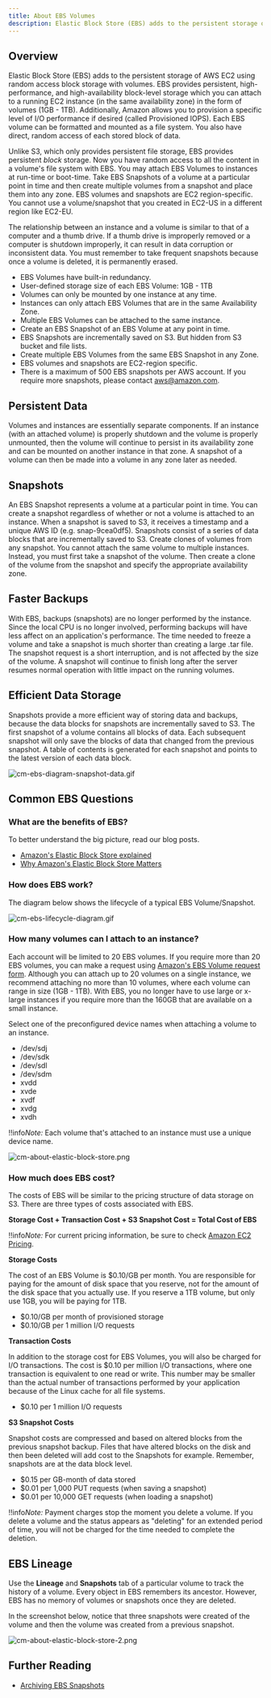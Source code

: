 ```yaml
---
title: About EBS Volumes
description: Elastic Block Store (EBS) adds to the persistent storage of AWS EC2 using random access block storage with volumes.
---
```


## Overview

Elastic Block Store (EBS) adds to the persistent storage of AWS EC2 using random access block storage with volumes. EBS provides persistent, high-performance, and high-availability block-level storage which you can attach to a running EC2 instance (in the same availability zone) in the form of volumes (1GB - 1TB). Additionally, Amazon allows you to provision a specific level of I/O performance if desired (called Provisioned IOPS). Each EBS volume can be formatted and mounted as a file system. You also have direct, random access of each stored block of data.

Unlike S3, which only provides persistent file storage, EBS provides persistent *block* storage. Now you have random access to all the content in a volume's file system with EBS. You may attach EBS Volumes to instances at run-time or boot-time. Take EBS Snapshots of a volume at a particular point in time and then create multiple volumes from a snapshot and place them into any zone. EBS volumes and snapshots are EC2 region-specific. You cannot use a volume/snapshot that you created in EC2-US in a different region like EC2-EU.

The relationship between an instance and a volume is similar to that of a computer and a thumb drive. If a thumb drive is improperly removed or a computer is shutdown improperly, it can result in data corruption or inconsistent data. You must remember to take frequent snapshots because once a volume is deleted, it is permanently erased.  

* EBS Volumes have built-in redundancy.
* User-defined storage size of each EBS Volume: 1GB - 1TB
* Volumes can only be mounted by one instance at any time.
* Instances can only attach EBS Volumes that are in the same Availability Zone.
* Multiple EBS Volumes can be attached to the same instance.
* Create an EBS Snapshot of an EBS Volume at any point in time.
* EBS Snapshots are incrementally saved on S3.  But hidden from S3 bucket and file lists.
* Create multiple EBS Volumes from the same EBS Snapshot in any Zone.
* EBS volumes and snapshots are EC2-region specific.
* There is a maximum of 500 EBS snapshots per AWS account. If you require more snapshots, please contact [aws@amazon.com](mailto:aws@amazon.com).  

## Persistent Data

Volumes and instances are essentially separate components. If an instance (with an attached volume) is properly shutdown and the volume is properly unmounted, then the volume will continue to persist in its availability zone and can be mounted on another instance in that zone. A snapshot of a volume can then be made into a volume in any zone later as needed.  

## Snapshots

An EBS Snapshot represents a volume at a particular point in time. You can create a snapshot regardless of whether or not a volume is attached to an instance.  When a snapshot is saved to S3, it receives a timestamp and a unique AWS ID (e.g. snap-9cea0df5). Snapshots consist of a series of data blocks that are incrementally saved to S3. Create clones of volumes from any snapshot. You cannot attach the same volume to multiple instances. Instead, you must first take a snapshot of the volume. Then create a clone of the volume from the snapshot and specify the appropriate availability zone.  

## Faster Backups

With EBS, backups (snapshots) are no longer performed by the instance. Since the local CPU is no longer involved, performing backups will have less affect on an application's performance. The time needed to freeze a volume and take a snapshot is much shorter than creating a large .tar file. The snapshot request is a short interruption, and is not affected by the size of the volume. A snapshot will continue to finish long after the server resumes normal operation with little impact on the running volumes.  

## Efficient Data Storage

Snapshots provide a more efficient way of storing data and backups, because the data blocks for snapshots are incrementally saved to S3. The first snapshot of a volume contains all blocks of data. Each subsequent snapshot will only save the blocks of data that changed from the previous snapshot. A table of contents is generated for each snapshot and points to the latest version of each data block.   

![cm-ebs-diagram-snapshot-data.gif](/img/cm-ebs-diagram-snapshot-data.gif)

## Common EBS Questions

### What are the benefits of EBS?

To better understand the big picture, read our blog posts.

* [Amazon's Elastic Block Store explained](http://blog.rightscale.com/2008/08/20/amazon-ebs-explained/)
* [Why Amazon's Elastic Block Store Matters](http://blog.rightscale.com/2008/08/20/why-amazon-ebs-matters/)

### How does EBS work?

The diagram below shows the lifecycle of a typical EBS Volume/Snapshot.

![cm-ebs-lifecycle-diagram.gif](/img/cm-ebs-lifecycle-diagram.gif)

### How many volumes can I attach to an instance?

Each account will be limited to 20 EBS volumes. If you require more than 20 EBS volumes, you can make a request using [Amazon's EBS Volume request form](http://aws.amazon.com/contact-us/ebs_volume_limit_request/). Although you can attach up to 20 volumes on a single instance, we recommend attaching no more than 10 volumes, where each volume can range in size (1GB - 1TB). With EBS, you no longer have to use large or x-large instances if you require more than the 160GB that are available on a small instance.

Select one of the preconfigured device names when attaching a volume to an instance.   

* /dev/sdj
* /dev/sdk
* /dev/sdl
* /dev/sdm
* xvdd
* xvde
* xvdf
* xvdg
* xvdh

!!info*Note:* Each volume that's attached to an instance must use a unique device name.  

![cm-about-elastic-block-store.png](/img/cm-about-elastic-block-store.png)

### How much does EBS cost?

The costs of EBS will be similar to the pricing structure of data storage on S3. There are three types of costs associated with EBS.

**Storage Cost + Transaction Cost + S3 Snapshot Cost = Total Cost of EBS**

!!info*Note:* For current pricing information, be sure to check [Amazon EC2 Pricing](http://aws.amazon.com/ec2/#pricing).

**Storage Costs**  

The cost of an EBS Volume is $0.10/GB per month. You are responsible for paying for the amount of disk space that you reserve, not for the amount of the disk space that you actually use. If you reserve a 1TB volume, but only use 1GB, you will be paying for 1TB.

* $0.10/GB per month of provisioned storage
* $0.10/GB per 1 million I/O requests  

**Transaction Costs**  

In addition to the storage cost for EBS Volumes, you will also be charged for I/O transactions. The cost is $0.10 per million I/O transactions, where one transaction is equivalent to one read or write. This number may be smaller than the actual number of transactions performed by your application because of the Linux cache for all file systems.

* $0.10 per 1 million I/O requests  

**S3 Snapshot Costs**  

Snapshot costs are compressed and based on altered blocks from the previous snapshot backup. Files that have altered blocks on the disk and then been deleted will add cost to the Snapshots for example. Remember, snapshots are at the data block level.

* $0.15 per GB-month of data stored
* $0.01 per 1,000 PUT requests (when saving a snapshot)
* $0.01 per 10,000 GET requests (when loading a snapshot)

!!info*Note:* Payment charges stop the moment you delete a volume. If you delete a volume and the status appears as "deleting" for an extended period of time, you will not be charged for the time needed to complete the deletion.

## EBS Lineage

Use the **Lineage** and **Snapshots** tab of a particular volume to track the history of a volume. Every object in EBS remembers its ancestor. However, EBS has no memory of volumes or snapshots once they are deleted.

In the screenshot below, notice that three snapshots were created of the volume and then the volume was created from a previous snapshot.  

![cm-about-elastic-block-store-2.png](/img/cm-about-elastic-block-store-2.png)

## Further Reading

* [Archiving EBS Snapshots](/cm/dashboard/clouds/generic/archiving_ebs_snapshots.html)
